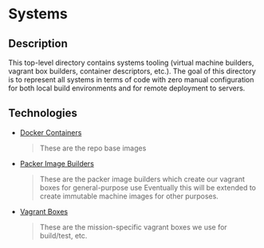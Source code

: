 Systems
=======

## Description
This top-level directory contains systems tooling (virtual machine builders, vagrant box builders, container 
descriptors, etc.).  The goal of this directory is to represent all systems in terms of code with zero manual
configuration for both local build environments and for remote deployment to servers.


## Technologies
* [Docker Containers](docker/README.md)
  > These are the repo base images

* [Packer Image Builders](packer/README.md)
  > These are the packer image builders which create our vagrant boxes for general-purpose use
  > Eventually this will be extended to create immutable machine images for other purposes. 

* [Vagrant Boxes](vagrant/README.md)
  > These are the mission-specific vagrant boxes we use for build/test, etc.
